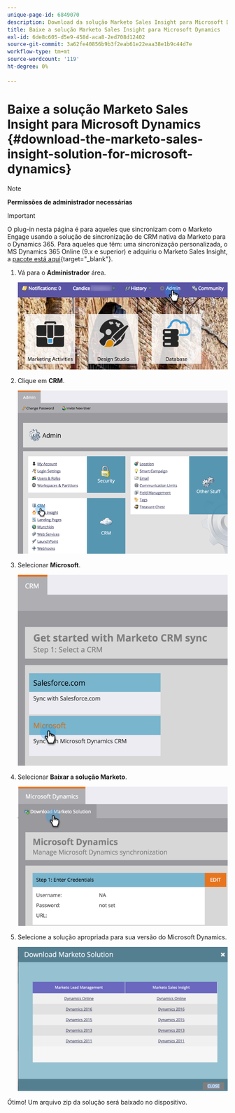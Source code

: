 ```yaml
---
unique-page-id: 6849070
description: Download da solução Marketo Sales Insight para Microsoft Dynamics - Documentos do Marketo - Documentação do produto
title: Baixe a solução Marketo Sales Insight para Microsoft Dynamics
exl-id: 6de8c605-d5e9-458d-aca8-2ed708d12402
source-git-commit: 3a62fe40856b9b3f2eab61e22eaa38e1b9c44d7e
workflow-type: tm+mt
source-wordcount: '119'
ht-degree: 0%

---
```


# Baixe a solução Marketo Sales Insight para Microsoft Dynamics {#download-the-marketo-sales-insight-solution-for-microsoft-dynamics}

>[!NOTE]
>
>**Permissões de administrador necessárias**

>[!IMPORTANT]
>
>O plug-in nesta página é para aqueles que sincronizam com o Marketo Engage usando a solução de sincronização de CRM nativa da Marketo para o Dynamics 365. Para aqueles que têm: uma sincronização personalizada, o MS Dynamics 365 Online (9.x e superior) e adquiriu o Marketo Sales Insight, a [pacote está aqui](https://mktg-cdn.marketo.com/community/MarketoSalesInsight_NonNative.zip){target=&quot;_blank&quot;}.

1. Vá para o **Administrador** área.

   ![](assets/mainnavhand.png)

1. Clique em **CRM**.

   ![](assets/image2015-3-11-13-3a7-3a11.png)

1. Selecionar **Microsoft**.

   ![](assets/image2016-5-3.png)

1. Selecionar **Baixar a solução Marketo**.

   ![](assets/image2015-3-11-13-3a10-3a4.png)

1. Selecione a solução apropriada para sua versão do Microsoft Dynamics.

   ![](assets/msd-online.png)

Ótimo! Um arquivo zip da solução será baixado no dispositivo.
